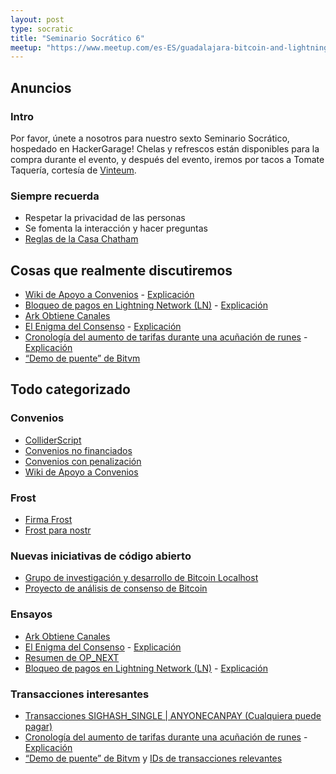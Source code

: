 ```yaml
---
layout: post
type: socratic
title: "Seminario Socrático 6"
meetup: "https://www.meetup.com/es-ES/guadalajara-bitcoin-and-lightning/events/304905062/"
---
```


## Anuncios
### Intro
Por favor, únete a nosotros para nuestro sexto Seminario Socrático, hospedado en HackerGarage! Chelas y refrescos están disponibles para la compra durante el evento, y después del evento, iremos por tacos a Tomate Taquería, cortesía de [Vinteum](https://vinteum.org/).

### Siempre recuerda
- Respetar la privacidad de las personas
- Se fomenta la interacción y hacer preguntas
- [Reglas de la Casa Chatham](https://es.m.wikipedia.org/wiki/Regla_Chatham_House)


## Cosas que realmente discutiremos

- [Wiki de Apoyo a Convenios](https://en.bitcoin.it/wiki/Covenants_support) - [Explicación](https://bitdevs.btcgdl.com/2024-12-17-covenants)
- [Bloqueo de pagos en Lightning Network (LN)](https://x.com/callebtc/status/1856679659523490046) - [Explicación](https://bitdevs.btcgdl.com/2024-12-15-censorship-LN)
- [Ark Obtiene Canales](https://arkdev.info/blog/bitcoin-virtual-channels/)
- [El Enigma del Consenso](https://x.com/jamesob/status/1857049961235403101) - [Explicación](https://bitdevs.btcgdl.com/2024-12-17-consensus)
- [Cronología del aumento de tarifas durante una acuñación de runes](https://x.com/mononautical/status/1851830349208363379) - [Explicación](https://bitdevs.btcgdl.com/2024-12-15-fee-spike-during-mint)
- [“Demo de puente” de Bitvm](https://www.bitcoinos.build/blog/its-alive-bos-and-merlin-execute-first-bitcoin-zk-bridge-transaction)

## Todo categorizado
### Convenios

- [ColliderScript](https://eprint.iacr.org/2024/1802)
- [Convenios no financiados](https://rubin.io/public/pdfs/unfedcovenants.pdf)
- [Convenios con penalización](https://groups.google.com/g/bitcoindev/c/nrgqIXL2Cyk/m/9epQ8CMcAwAJ?pli=1)
- [Wiki de Apoyo a Convenios](https://en.bitcoin.it/wiki/Covenants_support)

### Frost

- [Firma Frost](https://groups.google.com/g/bitcoindev/c/PeMp2HQl-H4?pli=1)
- [Frost para nostr](https://www.frostr.org/)

### Nuevas iniciativas de código abierto

- [Grupo de investigación y desarrollo de Bitcoin Localhost](https://lclhost.org/)
- [Proyecto de análisis de consenso de Bitcoin](https://x.com/moneyball/status/1854585339119341796)

### Ensayos

- [Ark Obtiene Canales](https://arkdev.info/blog/bitcoin-virtual-channels/)
- [El Enigma del Consenso](https://x.com/jamesob/status/1857049961235403101) - [Explicación](https://bitdevs.btcgdl.com/2024-12-17-consensus)
- [Resumen de OP_NEXT](https://x.com/blockspacepod/status/1856344103341920718)
- [Bloqueo de pagos en Lightning Network (LN)](https://x.com/callebtc/status/1856679659523490046) - [Explicación](https://bitdevs.btcgdl.com/2024-12-15-censorship-LN)

### Transacciones interesantes

- [Transacciones SIGHASH_SINGLE \| ANYONECANPAY (Cualquiera puede pagar)](https://x.com/sanket1729/status/1851824134680170792)
- [Cronología del aumento de tarifas durante una acuñación de runes](https://x.com/mononautical/status/1851830349208363379) - [Explicación](https://bitdevs.btcgdl.com/2024-12-15-fee-spike-during-mint)
- [“Demo de puente” de Bitvm](https://www.bitcoinos.build/blog/its-alive-bos-and-merlin-execute-first-bitcoin-zk-bridge-transaction) y [IDs de transacciones relevantes](https://x.com/BTC_OS/status/1861424064436273556)
